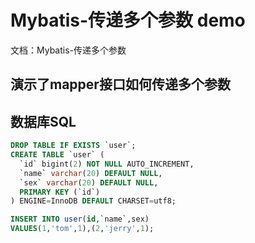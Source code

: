 # Mybatis-传递多个参数 demo
文档：Mybatis-传递多个参数
## 演示了mapper接口如何传递多个参数

## 数据库SQL
```sql
DROP TABLE IF EXISTS `user`;
CREATE TABLE `user` (
  `id` bigint(2) NOT NULL AUTO_INCREMENT,
  `name` varchar(20) DEFAULT NULL,
  `sex` varchar(20) DEFAULT NULL,
  PRIMARY KEY (`id`)
) ENGINE=InnoDB DEFAULT CHARSET=utf8;

INSERT INTO user(id,`name`,sex)
VALUES(1,'tom',1),(2,'jerry',1);
```